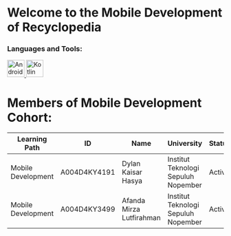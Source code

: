 # **Welcome to the Mobile Development of Recyclopedia**
<h3 align="left">Languages and Tools:</h3>
<p align="left"> <a href="https://en.wikipedia.org/wiki/Android_Studio" target="_blank" rel="noreferrer"> <img src="https://upload.wikimedia.org/wikipedia/commons/thumb/c/c1/Android_Studio_icon_%282023%29.svg/1024px-Android_Studio_icon_%282023%29.svg.png" alt="Android" width="40" height="40"/> </a> <a href="https://www.google.com/url?sa=i&url=https%3A%2F%2Fwww.plainconcepts.com%2Fkotlin-android%2F&psig=AOvVaw32Njbs_dQl4kXf57UP2jVj&ust=1719036714306000&source=images&cd=vfe&opi=89978449&ved=0CBMQjhxqFwoTCJi9rYKF7IYDFQAAAAAdAAAAABAc" target="_blank" rel="noreferrer"> <img src=https://encrypted-tbn0.gstatic.com/images?q=tbn:ANd9GcT7lWOIcJqVGhfEkqODuGRkZnGeVLH4idoQ9Q&s" alt="Kotlin" width="40" height="40"/> </a> </p>


# **Members of Mobile Development Cohort**:
| Learning Path | ID |  Name | University | Status |
| --- | --- |  --- | --- |  --- |
| Mobile Development | A004D4KY4191 |  Dylan Kaisar Hasya| Institut Teknologi Sepuluh Nopember |  Active |
| Mobile Development | A004D4KY3499 |  Afanda Mirza Lutfirahman | Institut Teknologi Sepuluh Nopember |  Active |
